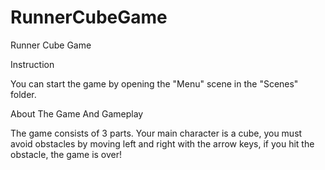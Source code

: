 # RunnerCubeGame

Runner Cube Game


Instruction

You can start the game by opening the "Menu" scene in the "Scenes" folder.

About The Game And Gameplay

The game consists of 3 parts. Your main character is a cube, you must avoid obstacles by moving left and right with the arrow keys, if you hit the obstacle, the game is over!
